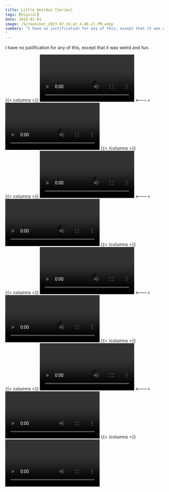 ```yaml
---
title: Little Weirdos [Series]
tags: [Digital]
date: 2019-01-01
image: /Screenshot_2023-07-24_at_4.08.21_PM.webp
summary: "I have no justification for any of this, except that it was weird and fun.
"
---
```

I have no justification for any of this, except that it was weird and fun.

{{< columns >}}
![](/HYPERSPEKTIV_(1).mov)
<--->
![](/Glitch_-_52_of_54.mp4)
{{< /columns >}}	
{{< columns >}}
![](/Glitch_-_50_of_54.mp4)
<--->
![](/Glitch_-_49_of_54.mp4)
{{< /columns >}}	
{{< columns >}}
![](/Glitch_-_53_of_54.mp4)
<--->
![](/digital-_-_3.mov)
{{< /columns >}}	
{{< columns >}}
![](/digital-_-_2.mov)
<--->
![](/digital-_-_1.mov)
{{< /columns >}}	
![](/art_-_2.mov)